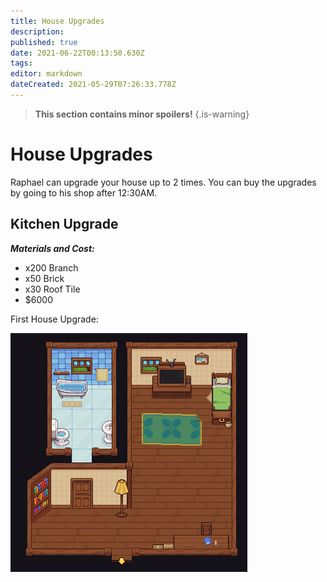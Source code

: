 ```yaml
---
title: House Upgrades
description: 
published: true
date: 2021-06-22T00:13:50.630Z
tags: 
editor: markdown
dateCreated: 2021-05-29T07:26:33.778Z
---
```


> **This section contains minor spoilers!**
{.is-warning}

# House Upgrades

Raphael can upgrade your house up to 2 times. You can buy the upgrades by going to his shop after 12:30AM.

## Kitchen Upgrade

***Materials and Cost:***
- x200 Branch
- x50 Brick
- x30 Roof Tile
- $6000 

First House Upgrade:

![house0.png](/img/house-upgrades/house0.png)

